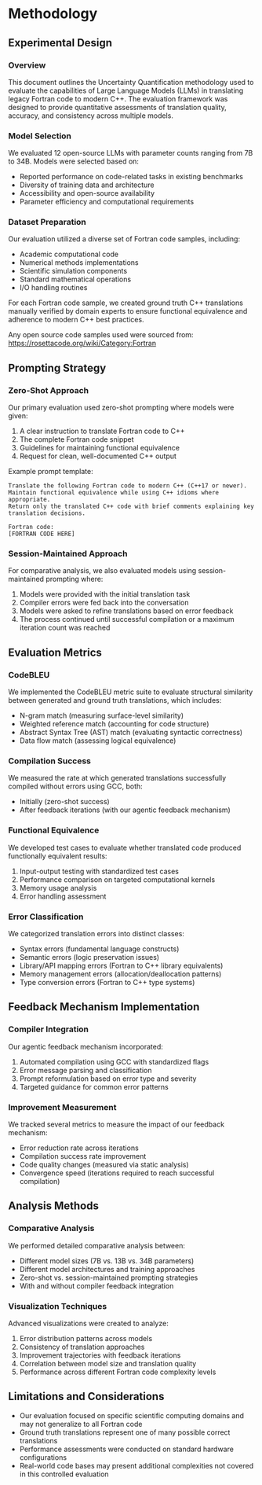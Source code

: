 # Methodology

## Experimental Design

### Overview
This document outlines the Uncertainty Quantification methodology used to evaluate the capabilities of Large Language Models (LLMs) in translating legacy Fortran code to modern C++. The evaluation framework was designed to provide quantitative assessments of translation quality, accuracy, and consistency across multiple models.

### Model Selection
We evaluated 12 open-source LLMs with parameter counts ranging from 7B to 34B. Models were selected based on:
- Reported performance on code-related tasks in existing benchmarks
- Diversity of training data and architecture
- Accessibility and open-source availability
- Parameter efficiency and computational requirements

### Dataset Preparation
Our evaluation utilized a diverse set of Fortran code samples, including:
- Academic computational code
- Numerical methods implementations
- Scientific simulation components
- Standard mathematical operations
- I/O handling routines

For each Fortran code sample, we created ground truth C++ translations manually verified by domain experts to ensure functional equivalence and adherence to modern C++ best practices.

Any open source code samples used were sourced from: 
https://rosettacode.org/wiki/Category:Fortran

## Prompting Strategy

### Zero-Shot Approach
Our primary evaluation used zero-shot prompting where models were given:
1. A clear instruction to translate Fortran code to C++
2. The complete Fortran code snippet
3. Guidelines for maintaining functional equivalence
4. Request for clean, well-documented C++ output

Example prompt template:
```
Translate the following Fortran code to modern C++ (C++17 or newer). 
Maintain functional equivalence while using C++ idioms where appropriate.
Return only the translated C++ code with brief comments explaining key translation decisions.

Fortran code:
[FORTRAN CODE HERE]
```

### Session-Maintained Approach
For comparative analysis, we also evaluated models using session-maintained prompting where:
1. Models were provided with the initial translation task
2. Compiler errors were fed back into the conversation
3. Models were asked to refine translations based on error feedback
4. The process continued until successful compilation or a maximum iteration count was reached

## Evaluation Metrics

### CodeBLEU
We implemented the CodeBLEU metric suite to evaluate structural similarity between generated and ground truth translations, which includes:
- N-gram match (measuring surface-level similarity)
- Weighted reference match (accounting for code structure)
- Abstract Syntax Tree (AST) match (evaluating syntactic correctness)
- Data flow match (assessing logical equivalence)

### Compilation Success
We measured the rate at which generated translations successfully compiled without errors using GCC, both:
- Initially (zero-shot success)
- After feedback iterations (with our agentic feedback mechanism)

### Functional Equivalence
We developed test cases to evaluate whether translated code produced functionally equivalent results:
1. Input-output testing with standardized test cases
2. Performance comparison on targeted computational kernels
3. Memory usage analysis
4. Error handling assessment

### Error Classification
We categorized translation errors into distinct classes:
- Syntax errors (fundamental language constructs)
- Semantic errors (logic preservation issues)
- Library/API mapping errors (Fortran to C++ library equivalents)
- Memory management errors (allocation/deallocation patterns)
- Type conversion errors (Fortran to C++ type systems)

## Feedback Mechanism Implementation

### Compiler Integration
Our agentic feedback mechanism incorporated:
1. Automated compilation using GCC with standardized flags
2. Error message parsing and classification
3. Prompt reformulation based on error type and severity
4. Targeted guidance for common error patterns

### Improvement Measurement
We tracked several metrics to measure the impact of our feedback mechanism:
- Error reduction rate across iterations
- Compilation success rate improvement
- Code quality changes (measured via static analysis)
- Convergence speed (iterations required to reach successful compilation)

## Analysis Methods

### Comparative Analysis
We performed detailed comparative analysis between:
- Different model sizes (7B vs. 13B vs. 34B parameters)
- Different model architectures and training approaches
- Zero-shot vs. session-maintained prompting strategies
- With and without compiler feedback integration

### Visualization Techniques
Advanced visualizations were created to analyze:
1. Error distribution patterns across models
2. Consistency of translation approaches
3. Improvement trajectories with feedback iterations
4. Correlation between model size and translation quality
5. Performance across different Fortran code complexity levels

## Limitations and Considerations

- Our evaluation focused on specific scientific computing domains and may not generalize to all Fortran code
- Ground truth translations represent one of many possible correct translations
- Performance assessments were conducted on standard hardware configurations
- Real-world code bases may present additional complexities not covered in this controlled evaluation
